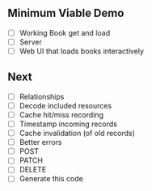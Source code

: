 ## Minimum Viable Demo
- [ ] Working Book get and load
- [ ] Server
- [ ] Web UI that loads books interactively

## Next
- [ ] Relationships
- [ ] Decode included resources
- [ ] Cache hit/miss recording
- [ ] Timestamp incoming records
- [ ] Cache invalidation (of old records)
- [ ] Better errors
- [ ] POST
- [ ] PATCH
- [ ] DELETE
- [ ] Generate this code

